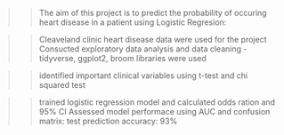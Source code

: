 >> The aim of this project is to predict the probability of occuring heart disease in a patient using Logistic Regresion:

>>Cleaveland clinic heart disease data were used for the project
>>Consucted exploratory data analysis and data cleaning - tidyverse, ggplot2, broom libraries were used

>>identified important clinical variables using t-test and chi squared test

>>trained logistic regression model and calculated odds ration and 95% CI
>> Assessed model performace using AUC and confusion matrix: test prediction accuracy: 93%
